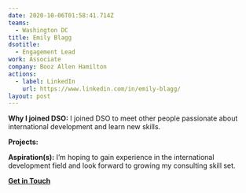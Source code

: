 ```yaml
---
date: 2020-10-06T01:58:41.714Z
teams:
  - Washington DC
title: Emily Blagg
dsotitle:
  - Engagement Lead
work: Associate
company: Booz Allen Hamilton
actions:
  - label: LinkedIn
    url: https://www.linkedin.com/in/emily-blagg/
layout: post
---
```

**Why I joined DSO:** I joined DSO to meet other people passionate about international development and learn new skills.

**Projects:** 

**Aspiration(s):** I’m hoping to gain experience in the international development field and look forward to growing my consulting skill set.

**[Get in Touch](mailto:emilyblagg@dsoglobal.org)**